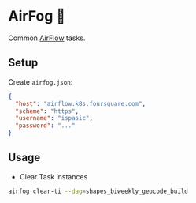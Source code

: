 # AirFog 🌁

Common [AirFlow](https://airflow.apache.org) tasks.

## Setup

Create `airfog.json`:

```json
{
  "host": "airflow.k8s.foursquare.com",
  "scheme": "https",
  "username": "ispasic",
  "password": "..."
}
```

## Usage

+ Clear Task instances
```bash
airfog clear-ti --dag=shapes_biweekly_geocode_build
```
